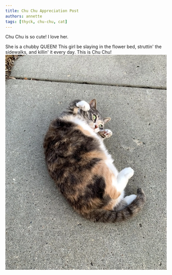 ```yaml
---
title: Chu Chu Appreciation Post
authors: annette
tags: [thyck, chu-chu, cat]
---
```


Chu Chu is so cute! I love her.

<!--truncate-->

She is a chubby QUEEN! This girl be slaying in the flower bed, struttin' the sidewalks, and killin' it every day. This is Chu Chu!
![Chu-Chu](./chuchu.webp)
